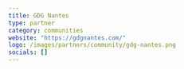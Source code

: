 ```yaml
---
title: GDG Nantes
type: partner
category: communities
website: "https://gdgnantes.com/"
logo: /images/partners/community/gdg-nantes.png
socials: []
---
```

